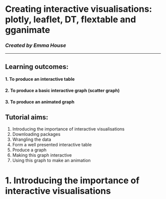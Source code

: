 # Creating interactive visualisations: plotly, leaflet, DT, flextable and gganimate 
### *Created by Emma House*
---

## Learning outcomes:
#### 1. To produce an interactive table 
#### 2. To produce a basic interactive graph (scatter graph) 
#### 3. To produce an animated graph 

## Tutorial aims: 
1. Introducing the importance of interactive visualisations
2. Downloading packages
3. Wrangling the data
4. Form a well presented interactive table
5. Produce a graph
6. Making this graph interactive
7. Using this graph to make an animation

# 1. Introducing the importance of interactive visualisations 
